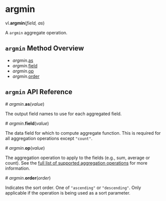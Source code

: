 # argmin

vl.<b>argmin</b>(<em>field, as</em>)

A <code>argmin</code> aggregate operation.

## <code>argmin</code> Method Overview

* <em>argmin</em>.<a href="#as">as</a>
* <em>argmin</em>.<a href="#field">field</a>
* <em>argmin</em>.<a href="#op">op</a>
* <em>argmin</em>.<a href="#order">order</a>

## <code>argmin</code> API Reference

<a name="as">#</a>
<em>argmin</em>.<b>as</b>(<em>value</em>)

The output field names to use for each aggregated field.

<a name="field">#</a>
<em>argmin</em>.<b>field</b>(<em>value</em>)

The data field for which to compute aggregate function. This is required for all aggregation operations except `"count"`.

<a name="op">#</a>
<em>argmin</em>.<b>op</b>(<em>value</em>)

The aggregation operation to apply to the fields (e.g., sum, average or count).
See the [full list of supported aggregation operations](https://vega.github.io/vega-lite/docs/aggregate.html#ops)
for more information.

<a name="order">#</a>
<em>argmin</em>.<b>order</b>(<em>order</em>)

Indicates the sort order. One of `"ascending"` or `"descending"`. Only applicable if the operation is being used as a sort parameter.

